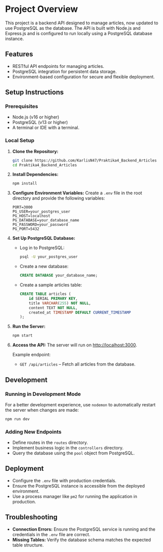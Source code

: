# Project Overview

This project is a backend API designed to manage articles, now updated to use PostgreSQL as the database. The API is built with Node.js and Express.js and is configured to run locally using a PostgreSQL database instance.

## Features

- RESTful API endpoints for managing articles.
- PostgreSQL integration for persistent data storage.
- Environment-based configuration for secure and flexible deployment.

## Setup Instructions

### Prerequisites

- Node.js (v16 or higher)
- PostgreSQL (v13 or higher)
- A terminal or IDE with a terminal.

### Local Setup

1. **Clone the Repository:**
    ```bash
    git clone https://github.com/KarlisN47/Praktika4_Backend_Articles
    cd Praktika4_Backend_Articles
    ```

2. **Install Dependencies:**
    ```bash
    npm install
    ```

3. **Configure Environment Variables:**
    Create a `.env` file in the root directory and provide the following variables:
    ```plaintext
    PORT=3000
    PG_USER=your_postgres_user
    PG_HOST=localhost
    PG_DATABASE=your_database_name
    PG_PASSWORD=your_password
    PG_PORT=5432
    ```

4. **Set Up PostgreSQL Database:**

    - Log in to PostgreSQL:
        ```bash
        psql -U your_postgres_user
        ```

    - Create a new database:
        ```sql
        CREATE DATABASE your_database_name;
        ```

    - Create a sample articles table:
        ```sql
        CREATE TABLE articles (
            id SERIAL PRIMARY KEY,
            title VARCHAR(255) NOT NULL,
            content TEXT NOT NULL,
            created_at TIMESTAMP DEFAULT CURRENT_TIMESTAMP
        );
        ```

5. **Run the Server:**
    ```bash
    npm start
    ```

6. **Access the API:**
    The server will run on [http://localhost:3000](http://localhost:3000).

    Example endpoint:
    - `GET /api/articles` – Fetch all articles from the database.

## Development

### Running in Development Mode

For a better development experience, use `nodemon` to automatically restart the server when changes are made:
```bash
npm run dev
```

### Adding New Endpoints

- Define routes in the `routes` directory.
- Implement business logic in the `controllers` directory.
- Query the database using the `pool` object from PostgreSQL.

## Deployment

- Configure the `.env` file with production credentials.
- Ensure the PostgreSQL instance is accessible from the deployed environment.
- Use a process manager like `pm2` for running the application in production.

## Troubleshooting

- **Connection Errors:** Ensure the PostgreSQL service is running and the credentials in the `.env` file are correct.
- **Missing Tables:** Verify the database schema matches the expected table structure.
